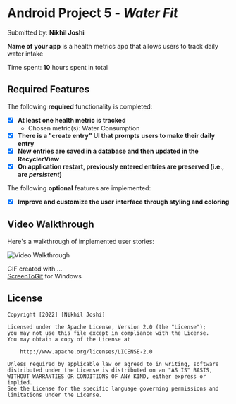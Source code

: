 # Android Project 5 - *Water Fit*

Submitted by: **Nikhil Joshi**

**Name of your app** is a health metrics app that allows users to track daily water intake

Time spent: **10** hours spent in total

## Required Features

The following **required** functionality is completed:

- [X] **At least one health metric is tracked**
  - Chosen metric(s): Water Consumption
- [X] **There is a "create entry" UI that prompts users to make their daily entry**
- [X] **New entries are saved in a database and then updated in the RecyclerView**
- [X] **On application restart, previously entered entries are preserved (i.e., are *persistent*)**
 
The following **optional** features are implemented:

- [X] **Improve and customize the user interface through styling and coloring**

## Video Walkthrough

Here's a walkthrough of implemented user stories:

<img src='https://user-images.githubusercontent.com/27730208/195965973-10cde0dc-da55-4bc8-b160-380b23756dae.gif' title='Video Walkthrough' width='' alt='Video Walkthrough' />

<!-- Replace this with whatever GIF tool you used! -->
GIF created with ...  
[ScreenToGif](https://www.screentogif.com/) for Windows

## License

    Copyright [2022] [Nikhil Joshi]

    Licensed under the Apache License, Version 2.0 (the "License");
    you may not use this file except in compliance with the License.
    You may obtain a copy of the License at

        http://www.apache.org/licenses/LICENSE-2.0

    Unless required by applicable law or agreed to in writing, software
    distributed under the License is distributed on an "AS IS" BASIS,
    WITHOUT WARRANTIES OR CONDITIONS OF ANY KIND, either express or implied.
    See the License for the specific language governing permissions and
    limitations under the License.
